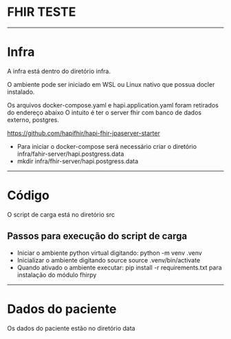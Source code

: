 # FHIR TESTE

***

# Infra

A infra está dentro do diretório infra.

O ambiente pode ser iniciado em WSL ou Linux nativo que possua docler instalado.

Os arquivos docker-compose.yaml e hapi.application.yaml foram retirados do endereço abaixo
O intuito é ter o server fhir com banco de dados externo, postgres.

https://github.com/hapifhir/hapi-fhir-jpaserver-starter

- Para iniciar o docker-compose será necessário criar o diretório infra/fahir-server/hapi.postgress.data
- mkdir infra/fhir-server/hapi.postgress.data

***

# Código
O script de carga está no diretório src

## Passos para execução do script de carga

- Iniciar o ambiente python virtual digitando: python -m venv .venv
- Inicializar o ambiente digitando source source .venv/bin/activate
- Quando ativado o ambiente executar: pip install -r requirements.txt para instalação do módulo fhirpy

***

# Dados do paciente

Os dados do paciente estão no diretório data
